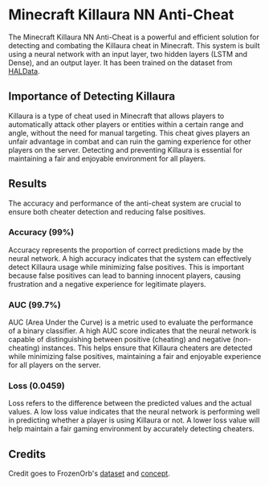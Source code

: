 # Minecraft Killaura NN Anti-Cheat

The Minecraft Killaura NN Anti-Cheat is a powerful and efficient solution for detecting and combating the Killaura cheat in Minecraft. This system is built using a neural network with an input layer, two hidden layers (LSTM and Dense), and an output layer. It has been trained on the dataset from [HALData](https://github.com/FrozenOrb/HALData).

## Importance of Detecting Killaura

Killaura is a type of cheat used in Minecraft that allows players to automatically attack other players or entities within a certain range and angle, without the need for manual targeting. This cheat gives players an unfair advantage in combat and can ruin the gaming experience for other players on the server. Detecting and preventing Killaura is essential for maintaining a fair and enjoyable environment for all players.

## Results

The accuracy and performance of the anti-cheat system are crucial to ensure both cheater detection and reducing false positives. 

### Accuracy (99%)
Accuracy represents the proportion of correct predictions made by the neural network. A high accuracy indicates that the system can effectively detect Killaura usage while minimizing false positives. This is important because false positives can lead to banning innocent players, causing frustration and a negative experience for legitimate players.

### AUC (99.7%)
AUC (Area Under the Curve) is a metric used to evaluate the performance of a binary classifier. A high AUC score indicates that the neural network is capable of distinguishing between positive (cheating) and negative (non-cheating) instances. This helps ensure that Killaura cheaters are detected while minimizing false positives, maintaining a fair and enjoyable experience for all players on the server.

### Loss (0.0459)
Loss refers to the difference between the predicted values and the actual values. A low loss value indicates that the neural network is performing well in predicting whether a player is using Killaura or not. A lower loss value will help maintain a fair gaming environment by accurately detecting cheaters.

## Credits
Credit goes to FrozenOrb's [dataset](https://github.com/FrozenOrb/HALData) and [concept](https://github.com/FrozenOrb/HAL_Prediction).
